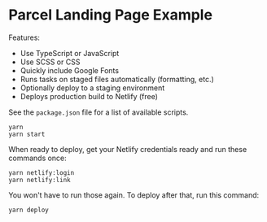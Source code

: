 # Parcel Landing Page Example

Features:

- Use TypeScript or JavaScript
- Use SCSS or CSS
- Quickly include Google Fonts
- Runs tasks on staged files automatically (formatting, etc.)
- Optionally deploy to a staging environment
- Deploys production build to Netlify (free)

See the `package.json` file for a list of available scripts.

```text
yarn
yarn start
```

When ready to deploy, get your Netlify credentials ready and run these commands once:

```text
yarn netlify:login
yarn netlify:link
```

You won't have to run those again. To deploy after that, run this command:

```text
yarn deploy
```

